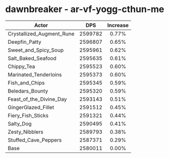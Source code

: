 # dawnbreaker - ar-vf-yogg-cthun-me
| Actor | DPS | Increase |
|---|:---:|:---:|
|Crystallized_Augment_Rune|2599782|0.77%|
|Deepfin_Patty|2596807|0.65%|
|Sweet_and_Spicy_Soup|2595961|0.62%|
|Salt_Baked_Seafood|2595635|0.61%|
|Chippy_Tea|2595523|0.60%|
|Marinated_Tenderloins|2595373|0.60%|
|Fish_and_Chips|2595345|0.59%|
|Beledars_Bounty|2595320|0.59%|
|Feast_of_the_Divine_Day|2593143|0.51%|
|GingerGlazed_Fillet|2591512|0.45%|
|Fiery_Fish_Sticks|2591321|0.44%|
|Salty_Dog|2590495|0.41%|
|Zesty_Nibblers|2589793|0.38%|
|Stuffed_Cave_Peppers|2587371|0.29%|
|Base|2580011|0.00%|
